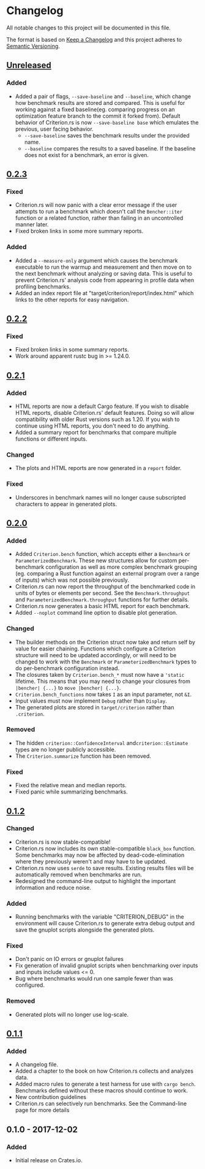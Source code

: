 # Changelog
All notable changes to this project will be documented in this file.

The format is based on [Keep a Changelog](http://keepachangelog.com/en/1.0.0/)
and this project adheres to [Semantic Versioning](http://semver.org/spec/v2.0.0.html).

## [Unreleased]
### Added
- Added a pair of flags, `--save-baseline` and `--baseline`, which change
  how benchmark results are stored and compared. This is useful for
  working against a fixed baseline(eg. comparing progress on an
  optimization feature branch to the commit it forked from).
  Default behavior of Criterion.rs is now `--save-baseline base`
  which emulates the previous, user facing behavior.
  - `--save-baseline` saves the benchmark results under the provided name.
  - `--baseline` compares the results to a saved baseline.
    If the baseline does not exist for a benchmark, an error is given.

## [0.2.3]
### Fixed
- Criterion.rs will now panic with a clear error message if the user attempts to run
  a benchmark which doesn't call the `Bencher::iter` function or a related function,
  rather than failing in an uncontrolled manner later.
- Fixed broken links in some more summary reports.

### Added
- Added a `--measure-only` argument which causes the benchmark executable to run the
  warmup and measurement and then move on to the next benchmark without analyzing or
  saving data. This is useful to prevent Criterion.rs' analysis code from appearing
  in profile data when profiling benchmarks.
- Added an index report file at "target/criterion/report/index.html" which links to
  the other reports for easy navigation.

## [0.2.2]
### Fixed
- Fixed broken links in some summary reports.
- Work around apparent rustc bug in >= 1.24.0.

## [0.2.1]
### Added
- HTML reports are now a default Cargo feature. If you wish to disable HTML reports,
  disable Criterion.rs' default features. Doing so will allow compatibility with
  older Rust versions such as 1.20. If you wish to continue using HTML reports, you
  don't need to do anything.
- Added a summary report for benchmarks that compare multiple functions or different
  inputs.

### Changed
- The plots and HTML reports are now generated in a `report` folder.

### Fixed
- Underscores in benchmark names will no longer cause subscripted characters to
  appear in generated plots.

## [0.2.0]
### Added
- Added `Criterion.bench` function, which accepts either a `Benchmark` or
  `ParameterizedBenchmark`. These new structures allow for custom per-benchmark
  configuration as well as more complex benchmark grouping (eg. comparing a Rust
  function against an external program over a range of inputs) which was not
  possible previously.
- Criterion.rs can now report the throughput of the benchmarked code in units of
  bytes or elements per second. See the `Benchmark.throughput` and
  `ParameterizedBenchmark.throughput` functions for further details.
- Criterion.rs now generates a basic HTML report for each benchmark.
- Added `--noplot` command line option to disable plot generation.

### Changed
- The builder methods on the Criterion struct now take and return self by value
  for easier chaining. Functions which configure a Criterion structure will need
  to be updated accordingly, or will need to be changed to work with the
  `Benchmark` or `ParameterizedBenchmark` types to do per-benchmark configuration
  instead.
- The closures taken by `Criterion.bench_*` must now have a `'static` lifetime.
  This means that you may need to change your closures from `|bencher| {...}`
  to `move |bencher| {...}`.
- `Criterion.bench_functions` now takes `I` as an input parameter, not `&I`.
- Input values must now implement `Debug` rather than `Display`.
- The generated plots are stored in `target/criterion` rather than `.criterion`.

### Removed
- The hidden `criterion::ConfidenceInterval` and`criterion::Estimate` types are
  no longer publicly accessible.
- The `Criterion.summarize` function has been removed.

### Fixed
- Fixed the relative mean and median reports.
- Fixed panic while summarizing benchmarks.

## [0.1.2]
### Changed
- Criterion.rs is now stable-compatible!
- Criterion.rs now includes its own stable-compatible `black_box` function.
  Some benchmarks may now be affected by dead-code-elimination where they
  previously weren't and may have to be updated.
- Criterion.rs now uses `serde` to save results. Existing results files will
  be automatically removed when benchmarks are run.
- Redesigned the command-line output to highlight the important information
  and reduce noise.

### Added
- Running benchmarks with the variable "CRITERION_DEBUG" in the environment will
  cause Criterion.rs to generate extra debug output and save the gnuplot scripts
  alongside the generated plots.

### Fixed
- Don't panic on IO errors or gnuplot failures
- Fix generation of invalid gnuplot scripts when benchmarking over inputs and inputs include values <= 0.
- Bug where benchmarks would run one sample fewer than was configured.

### Removed
- Generated plots will no longer use log-scale.

## [0.1.1]
### Added
- A changelog file.
- Added a chapter to the book on how Criterion.rs collects and analyzes data.
- Added macro rules to generate a test harness for use with `cargo bench`.
  Benchmarks defined without these macros should continue to work.
- New contribution guidelines
- Criterion.rs can selectively run benchmarks. See the Command-line page for
more details

## 0.1.0 - 2017-12-02
### Added
- Initial release on Crates.io.


[Unreleased]: https://github.com/japaric/criterion.rs/compare/0.2.0...HEAD
[0.1.1]: https://github.com/japaric/criterion.rs/compare/0.1.0...0.1.1
[0.1.2]: https://github.com/japaric/criterion.rs/compare/0.1.1...0.1.2
[0.2.0]: https://github.com/japaric/criterion.rs/compare/0.1.2...0.2.0
[0.2.1]: https://github.com/japaric/criterion.rs/compare/0.2.0...0.2.1
[0.2.2]: https://github.com/japaric/criterion.rs/compare/0.2.1...0.2.2
[0.2.3]: https://github.com/japaric/criterion.rs/compare/0.2.2...0.2.3
